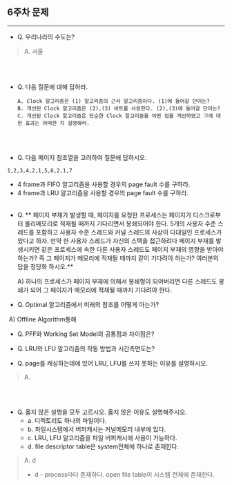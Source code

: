 ## 6주차 문제

---

- Q. 우리나라의 수도는?
> A. 서울

<br><br>
- Q. 다음 질문에 대해 답하라.

  ```
  A. Clock 알고리즘은 (1) 알고리즘의 근사 알고리즘이다. (1)에 들어갈 단어는?
  B. 개선된 Clock 알고리즘은 (2),(3) 비트를 사용한다. (2),(3)에 들어갈 단어는?
  C. 개선된 Clock 알고리즘은 단순한 Clock 알고리즘을 어떤 점을 개선하였고 그에 대한 효과는 어떠한 지 설명해라.
  ```

  <br><br>

-  Q. 다음 페이지 참조열을 고려하여 질문에 답하시오.

  ```
  1,2,3,4,2,1,5,6,2,1,7
  ```

  - 4 frame과 FIFO 알고리즘을 사용할 경우의 page fault 수를 구하라.
  - 4 frame과 LRU 알고리즘을 사용할 경우의 page fault 수를 구하라.
<br><br>



* Q. ** 페이지 부재가 발생할 때, 페이지를 요청한 프로세스는 페이지가 디스크로부터 물리메모리로 적재될 때까지 기다리면서 봉쇄되어야 한다. 5개의 사용자 수준 스레드를 포함하고 사용자 수준 스레드와 커널 스레드의 사상이 다대일인 프로세스가 있다고 하자. 만약 한 사용자 스레드가 자신의 스택을 접근하려다 페이지 부재를 발생시키면 같은 프로세스에 속한 다른 사용자 스레드도 페이지 부재의 영향을 받아야 하는가? 즉 그 페이지가 메모리에 적재될 때까지 같이 기다려야 하는가? 여러분의 답을 정당화 하시오.**

  

  

  A) 하나의 프로세스가 페이지 부재에 의해서 봉쇄형이 되어버리면 다른 스레드도 봉쇄가 되어 그 페이지가 메모리에 적재될 때까지 기다려야 한다. 

  

* Q.  Optimal 알고리즘에서 미래의 참조를 어떻게 아는가?



​		A) Offline Algorithm통해

- Q. PFF와 Working Set Model의 공통점과 차이점은?

- Q. LRU와 LFU 알고리즘의 작동 방법과 시간측면도는?

- Q. page를 캐싱하는데에 있어 LRU, LFU를 쓰지 못하는 이유를 설명하시오.

> A.

<br><br>

- Q. 옳지 않은 설명을 모두 고르시오. 옳지 않은 이유도 설명해주시오.
    - a. 디렉토리도 하나의 파일이다.
    - b. 파일시스템에서 버퍼캐시는 커널메모리 내부에 있다.
    - c. LRU, LFU 알고리즘을 파일 버퍼캐시에 사용이 가능하다.
    - d. file descriptor table은 system전체에 하나로 존재한다.

> A. d
> - d - process마다 존재하다. open file table이 시스템 전체에 존재한다.